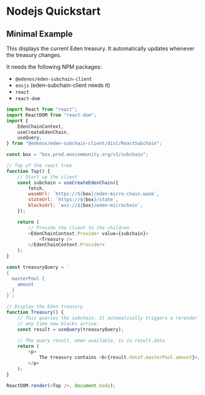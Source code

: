 # Nodejs Quickstart

## Minimal Example

This displays the current Eden treasury. It automatically updates whenever the treasury changes.

It needs the following NPM packages:
* `@edenos/eden-subchain-client`
* `eosjs` (eden-subchain-client needs it)
* `react`
* `react-dom`

```js
import React from "react";
import ReactDOM from "react-dom";
import {
    EdenChainContext,
    useCreateEdenChain,
    useQuery,
} from "@edenos/eden-subchain-client/dist/ReactSubchain";

const box = "box.prod.eoscommunity.org/v1/subchain";

// Top of the react tree
function Top() {
    // Start up the client
    const subchain = useCreateEdenChain({
        fetch,
        wasmUrl: `https://${box}/eden-micro-chain.wasm`,
        stateUrl: `https://${box}/state`,
        blocksUrl: `wss://${box}/eden-microchain`,
    });

    return (
        // Provide the client to the children
        <EdenChainContext.Provider value={subchain}>
            <Treasury />
        </EdenChainContext.Provider>
    );
}

const treasuryQuery = `
{
  masterPool {
    amount
  }
}`;

// Display the Eden treasury
function Treasury() {
    // This queries the subchain. It automatically triggers a rerender
    // any time new blocks arrive.
    const result = useQuery(treasuryQuery);

    // The query result, when available, is in result.data
    return (
        <p>
            The treasury contains <b>{result.data?.masterPool.amount}</b>
        </p>
    );
}

ReactDOM.render(<Top />, document.body);
```
